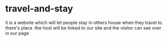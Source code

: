 # travel-and-stay
it is a website which will let people stay in others house when  they travel to there's place .the host will be linked to our site and the visitor can see over in our page
